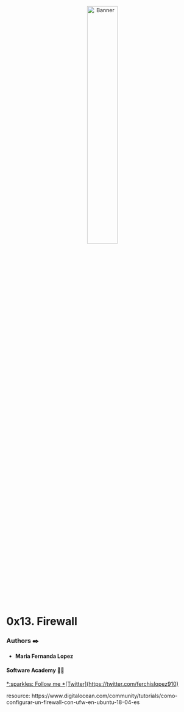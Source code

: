 <p align="center"><img src='https://www.milesweb.in/blog/wp-content/uploads/2019/12/HardwareFirewall.gif' alt='Banner' width=40%></p>

# 0x13. Firewall

### Authors :black_nib:
* __Maria Fernanda Lopez__

#### Software Academy 👨‍💻

<p aling="center">
<a href="https://www.holbertonschool.com" target="_blank">
*:sparkles: Follow me *[Twitter](https://twitter.com/ferchislopez910)</a>
</p>

<p>resource:
https://www.digitalocean.com/community/tutorials/como-configurar-un-firewall-con-ufw-en-ubuntu-18-04-es <p>